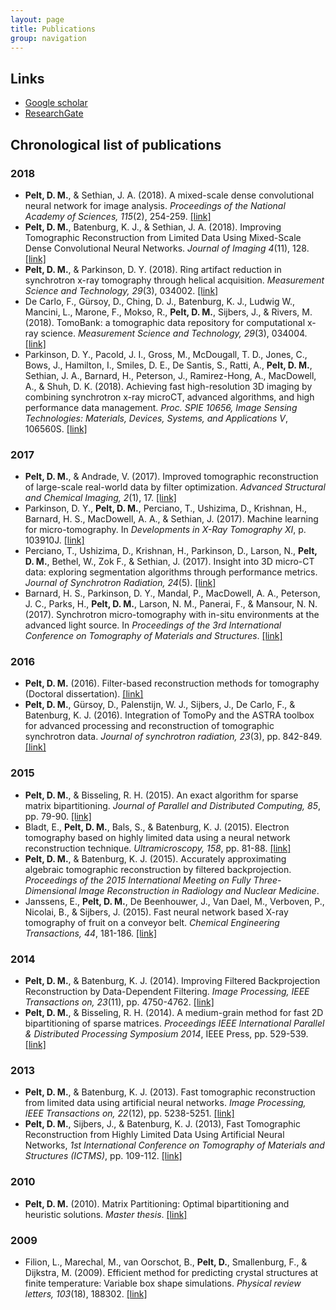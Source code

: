 ```yaml
---
layout: page
title: Publications
group: navigation
---
```


## Links
* [Google scholar](https://scholar.google.nl/citations?user=54V8aTMAAAAJ)
* [ResearchGate](https://www.researchgate.net/profile/Daniel_Pelt)

## Chronological list of publications

### 2018
* **Pelt, D. M.**, & Sethian, J. A. (2018). A mixed-scale dense convolutional neural network for image analysis. *Proceedings of the National Academy of Sciences, 115*(2), 254-259. [\[link\]](https://doi.org/10.1073/pnas.1715832114)
* **Pelt, D. M.**, Batenburg, K. J., & Sethian, J. A. (2018). Improving Tomographic Reconstruction from Limited Data Using Mixed-Scale Dense Convolutional Neural Networks. *Journal of Imaging 4*(11), 128. [\[link\]](https://doi.org/10.3390/jimaging4110128)
* **Pelt, D. M.**, & Parkinson, D. Y. (2018). Ring artifact reduction in synchrotron x-ray tomography through helical acquisition. *Measurement Science and Technology, 29*(3), 034002. [\[link\]](https://doi.org/10.1088/1361-6501/aa9dd9)
* De Carlo, F., G&uuml;rsoy, D., Ching, D. J.,  Batenburg, K. J., Ludwig W., Mancini, L., Marone, F., Mokso, R., **Pelt, D. M.**, Sijbers, J., & Rivers, M. (2018). TomoBank: a tomographic data repository for computational x-ray science. *Measurement Science and Technology, 29*(3), 034004. [\[link\]](https://doi.org/10.1088/1361-6501/aa9c19)
* Parkinson, D. Y., Pacold, J. I., Gross, M., McDougall, T. D., Jones, C., Bows, J., Hamilton, I., Smiles, D. E., De Santis, S., Ratti, A., **Pelt, D. M.**, Sethian, J. A.,  Barnard, H., Peterson, J., Ramirez-Hong, A., MacDowell, A., & Shuh, D. K. (2018). Achieving fast high-resolution 3D imaging by combining synchrotron x-ray microCT, advanced algorithms, and high performance data management. *Proc. SPIE 10656, Image Sensing Technologies: Materials, Devices, Systems, and Applications V*, 106560S. [\[link\]](https://doi.org/10.1117/12.2307272)

### 2017
* **Pelt, D. M.**, & Andrade, V. (2017). Improved tomographic reconstruction of large-scale real-world data by filter optimization. *Advanced Structural and Chemical Imaging, 2*(1), 17. [\[link\]](https://ascimaging.springeropen.com/articles/10.1186/s40679-016-0033-y)
* Parkinson, D. Y., **Pelt, D. M.**, Perciano, T., Ushizima, D., Krishnan, H., Barnard, H. S., MacDowell, A. A., & Sethian, J. (2017). Machine learning for micro-tomography. In *Developments in X-Ray Tomography XI*, p. 103910J. [\[link\]](http://dx.doi.org/10.1117/12.2274731)
* Perciano, T., Ushizima, D., Krishnan, H., Parkinson, D., Larson, N., **Pelt, D. M.**, Bethel, W., Zok F., & Sethian, J. (2017). Insight into 3D micro-CT data: exploring segmentation algorithms through performance metrics. *Journal of Synchrotron Radiation, 24*(5). [\[link\]](https://doi.org/10.1107/S1600577517010955)
* Barnard, H. S., Parkinson, D. Y., Mandal, P., MacDowell, A. A., Peterson, J. C., Parks, H., **Pelt, D. M.**, Larson, N. M., Panerai, F., & Mansour, N. N. (2017). Synchrotron micro-tomography with in-situ environments at the advanced light source. In *Proceedings of the 3rd International Conference on Tomography of Materials and Structures*. [\[link\]](http://meetingorganizer.copernicus.org/ICTMS2017/ICTMS2017-80.pdf)

### 2016
* **Pelt, D. M.** (2016). Filter-based reconstruction methods for tomography (Doctoral dissertation). [\[link\]](http://hdl.handle.net/1887/39638)
* **Pelt, D. M.**, G&uuml;rsoy, D., Palenstijn, W. J., Sijbers, J., De Carlo, F., & Batenburg, K. J. (2016). Integration of TomoPy and the ASTRA toolbox for advanced processing and reconstruction of tomographic synchrotron data. *Journal of synchrotron radiation, 23*(3), pp. 842-849. [\[link\]](https://doi.org/10.1107/S1600577516005658)

### 2015
* **Pelt, D. M.**, & Bisseling, R. H. (2015). An exact algorithm for sparse matrix bipartitioning. *Journal of Parallel and Distributed Computing, 85*, pp. 79-90. [\[link\]](http://dx.doi.org/10.1016/j.jpdc.2015.06.005)
* Bladt, E., **Pelt, D. M.**, Bals, S., & Batenburg, K. J. (2015). Electron tomography based on highly limited data using a neural network reconstruction technique. *Ultramicroscopy, 158*, pp. 81-88. [\[link\]](http://dx.doi.org/10.1016/j.ultramic.2015.07.001)
* **Pelt, D. M.**, & Batenburg, K. J. (2015). Accurately approximating algebraic tomographic reconstruction by filtered backprojection. *Proceedings of the 2015 International Meeting on Fully Three-Dimensional Image Reconstruction in Radiology and Nuclear Medicine*.
* Janssens, E., **Pelt, D. M.**, De Beenhouwer, J., Van Dael, M., Verboven, P., Nicolai, B., & Sijbers, J. (2015). Fast neural network based X-ray tomography of fruit on a conveyor belt. *Chemical Engineering Transactions, 44*, 181-186. [\[link\]](https://www.researchgate.net/profile/Jan_Sijbers/publication/284888775_Fast_neural_network_based_x-ray_tomography_of_fruit_on_a_conveyor_belt/links/566b51f308ae62b05f04ef8f.pdf)

### 2014
* **Pelt, D. M.**, & Batenburg, K. J. (2014). Improving Filtered Backprojection Reconstruction by Data-Dependent Filtering. *Image Processing, IEEE Transactions on, 23*(11), pp. 4750-4762. [\[link\]](http://ieeexplore.ieee.org/stamp/stamp.jsp?tp=&arnumber=6862004&isnumber=6908104)
* **Pelt, D. M.**, & Bisseling, R. H. (2014). A medium-grain method for fast 2D bipartitioning of sparse matrices. *Proceedings IEEE International Parallel & Distributed Processing Symposium 2014*, IEEE Press, pp. 529-539. [\[link\]](http://www.staff.science.uu.nl/~bisse101/Articles/mediumgrain14.pdf)

### 2013
* **Pelt, D. M.**, & Batenburg, K. J. (2013). Fast tomographic reconstruction from limited data using artificial neural networks. *Image Processing, IEEE Transactions on, 22*(12), pp. 5238-5251. [\[link\]](http://ieeexplore.ieee.org/stamp/stamp.jsp?tp=&arnumber=6607157&isnumber=6609090)
* **Pelt, D. M.**, Sijbers, J., & Batenburg, K. J. (2013), Fast Tomographic Reconstruction from Highly Limited Data Using Artificial Neural Networks, *1st International Conference on Tomography of Materials and Structures (ICTMS)*, pp. 109-112. [\[link\]](http://www.visielab.ua.ac.be/sites/default/files/pelt_ictms_2013.pdf)

### 2010
* **Pelt, D. M.** (2010). Matrix Partitioning: Optimal bipartitioning and heuristic solutions. *Master thesis*. [\[link\]](http://igitur-archive.library.uu.nl/student-theses/2011-0404-200428/UUindex.html)

### 2009
* Filion, L., Marechal, M., van Oorschot, B., **Pelt, D.**, Smallenburg, F., & Dijkstra, M. (2009). Efficient method for predicting crystal structures at finite temperature: Variable box shape simulations. *Physical review letters, 103*(18), 188302. [\[link\]](http://link.aps.org/doi/10.1103/PhysRevLett.103.188302)

